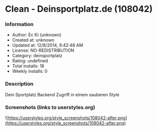 # Clean - Deinsportplatz.de (108042)

### Information
- Author: Ec Ki (unknown)
- Created at: unknown
- Updated at: 12/8/2014, 9:42:48 AM
- License: NO-REDISTRIBUTION
- Category: deinsportplatz
- Rating: undefined
- Total installs: 18
- Weekly installs: 0


### Description
Dein Sportplatz Backend Zugriff in einem sauberen Style


### Screenshots (links to userstyles.org)
![https://userstyles.org/style_screenshots/108042-after.png](https://userstyles.org/style_screenshots/108042-after.png)


